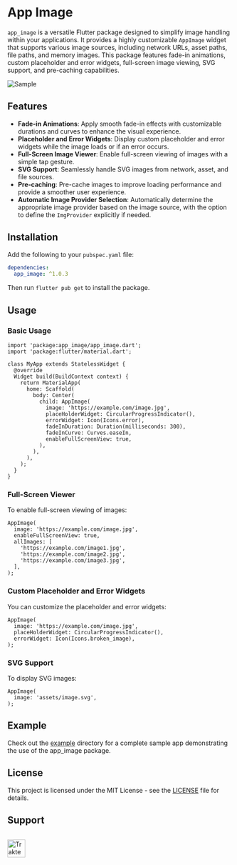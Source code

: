 # App Image

`app_image` is a versatile Flutter package designed to simplify image handling within your applications. It provides a highly customizable `AppImage` widget that supports various image sources, including network URLs, asset paths, file paths, and memory images. This package features fade-in animations, custom placeholder and error widgets, full-screen image viewing, SVG support, and pre-caching capabilities.

<img src="https://github.com/elrizwiraswara/app_image/blob/main/example.gif?raw=true" alt="Sample">

## Features

- **Fade-in Animations**: Apply smooth fade-in effects with customizable durations and curves to enhance the visual experience.
- **Placeholder and Error Widgets**: Display custom placeholder and error widgets while the image loads or if an error occurs.
- **Full-Screen Image Viewer**: Enable full-screen viewing of images with a simple tap gesture.
- **SVG Support**: Seamlessly handle SVG images from network, asset, and file sources.
- **Pre-caching**: Pre-cache images to improve loading performance and provide a smoother user experience.
- **Automatic Image Provider Selection**: Automatically determine the appropriate image provider based on the image source, with the option to define the `ImgProvider` explicitly if needed.


## Installation

Add the following to your `pubspec.yaml` file:

```yaml
dependencies:
  app_image: ^1.0.3
```

Then run `flutter pub get` to install the package.

## Usage
### Basic Usage

```
import 'package:app_image/app_image.dart';
import 'package:flutter/material.dart';

class MyApp extends StatelessWidget {
  @override
  Widget build(BuildContext context) {
    return MaterialApp(
      home: Scaffold(
        body: Center(
          child: AppImage(
            image: 'https://example.com/image.jpg',
            placeHolderWidget: CircularProgressIndicator(),
            errorWidget: Icon(Icons.error),
            fadeInDuration: Duration(milliseconds: 300),
            fadeInCurve: Curves.easeIn,
            enableFullScreenView: true,
          ),
        ),
      ),
    );
  }
}
```

### Full-Screen Viewer
To enable full-screen viewing of images:

```
AppImage(
  image: 'https://example.com/image.jpg',
  enableFullScreenView: true,
  allImages: [
    'https://example.com/image1.jpg',
    'https://example.com/image2.jpg',
    'https://example.com/image3.jpg',
  ],
);
```

### Custom Placeholder and Error Widgets
You can customize the placeholder and error widgets:

```
AppImage(
  image: 'https://example.com/image.jpg',
  placeHolderWidget: CircularProgressIndicator(),
  errorWidget: Icon(Icons.broken_image),
);
```

### SVG Support
To display SVG images:

```
AppImage(
  image: 'assets/image.svg',
);
```

## Example
Check out the [example](example) directory for a complete sample app demonstrating the use of the app_image package.

## License
This project is licensed under the MIT License - see the [LICENSE](LICENSE) file for details.

## Support

<a href="https://trakteer.id/elrizwiraswara/tip" target="_blank"><img id="wse-buttons-preview" src="https://cdn.trakteer.id/images/embed/trbtn-red-6.png?date=18-11-2023" height="40" style="border:0px;height:40px;margin-top:14px" alt="Trakteer Saya"></a>
